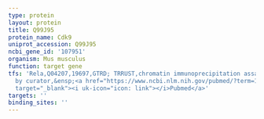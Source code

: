 ```yaml
---
type: protein
layout: protein
title: Q99J95
protein_name: Cdk9
uniprot_accession: Q99J95
ncbi_gene_id: '107951'
organism: Mus musculus
function: target gene
tfs: 'Rela,Q04207,19697,GTRD; TRRUST,chromatin immunoprecipitation assay; inferred
  by curator,&ensp;<a href="https://www.ncbi.nlm.nih.gov/pubmed/?term=19103749%5Buid%5D"
  target="_blank"><i uk-icon="icon: link"></i>Pubmed</a>'
targets: ''
binding_sites: ''
---
```

